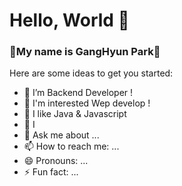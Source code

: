 # Hello, World 👋



### 💪My name is GangHyun Park🤙

Here are some ideas to get you started:

- 🔭 I’m Backend Developer !
- 🌱 I'm interested Wep develop !
- 👯 I like Java & Javascript
- 🤔 I 
- 💬 Ask me about ...
- 📫 How to reach me: ...
- 😄 Pronouns: ...
- ⚡ Fun fact: ...

